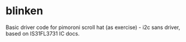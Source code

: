 # blinken
Basic driver code for pimoroni scroll hat (as exercise) - i2c sans driver, based on IS31FL3731 IC docs.
